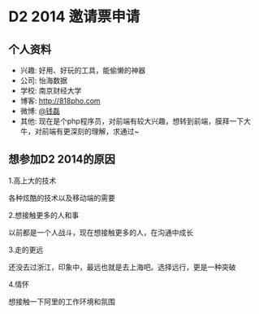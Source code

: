 # D2 2014 邀请票申请

## 个人资料

- 兴趣: 好用、好玩的工具，能偷懒的神器
- 公司: 怡海数据
- 学校: 南京财经大学
- 博客: http://818pho.com
- 微博: [@钱磊](http://weibo.com/2240466190/) 
- 其他: 现在是个php程序员，对前端有较大兴趣，想转到前端，膜拜一下大牛，对前端有更深刻的理解，求通过~

## 想参加D2 2014的原因


1.高上大的技术

各种炫酷的技术以及移动端的需要

2.想接触更多的人和事

以前都是一个人战斗，现在想接触更多的人，在沟通中成长

3.走的更远

还没去过浙江，印象中，最远也就是去上海吧。选择远行，更是一种突破

4.情怀

想接触一下阿里的工作环境和氛围
